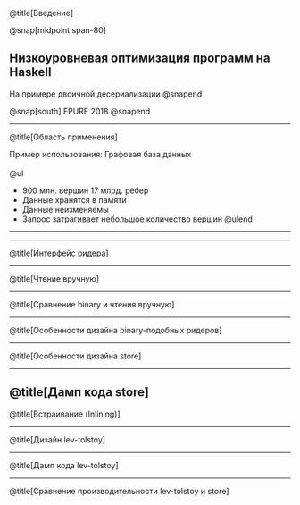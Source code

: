 @title[Введение]

@snap[midpoint span-80]
## Низкоуровневая оптимизация программ на Haskell 
На примере двоичной десериализации
@snapend

@snap[south]
FPURE 2018
@snapend

---

@title[Область применения]

Пример использования: Графовая база данных  
<br />
@ul[](false)
- 900 млн. вершин 17 млрд. рёбер
- Данные хранятся в памяти
- Данные неизменяемы
- Запрос затрагивает небольшое количество вершин
@ulend

---



---

@title[Интерфейс ридера]
<!-- пример на binary для тестов производительности -->
---
@title[Чтение вручную]
<!-- + asm дамп -->
---
@title[Сравнение binary и чтения вручную]
<!-- аллокация памяти во время чтения -->
---
@title[Особенности дизайна binary-подобных ридеров]
<!-- Библиотеки cereal, binary, protocol-buffers -->
<!-- lazy Bytestring -->
<!-- Codensity http://comonad.com/reader/2012/unnatural-transformations-and-quantifiers/ -->
---
@title[Особенности дизайна store]
<!-- замер производительности store -->
---
@title[Дамп кода store]
---
@title[Встраивание (Inlining)]
<!-- Упомянуть, при каких условиях может произойти встраивание. -->
---
@title[Дизайн lev-tolstoy]
<!-- назад к сodensity -->
<!-- статическая часть -->
<!-- indexed monad для вычисления смешений -->
---
@title[Дамп кода lev-tolstoy]
<!-- rebindable syntax -->
<!-- дамп кода статической части -->
---
@title[Сравнение производительности lev-tolstoy и store]



<!-- 

---?color=linear-gradient(to right, #c02425, #f0cb35)
@title[Introduction]

<! --
Tip! Get started with this template as follows:
Step 1. Delete the contents of this PITCHME.md file.
Step 2. Start adding your own custom slide content.
Step 3. Copy slide markdown snippets from template/md directory as needed.
-- >

@snap[west text-25 text-bold text-white]
GitPitch<br>*The Template*
@snapend

@snap[south-west byline text-white text-06]
The Fastest Way From Idea To Presentation.
@snapend

---
@title[Slide Markdown]

### Each slide in this presentation is provided as a *template*.

<br><br>

@snap[south span-100 text-purple text-05]
Reuse the *markdown snippet* for any slide in this template within your own @css[text-gold text-bold](PITCHME.md) files.
@snapend

---
@title[Tip! Fullscreen]

![TIP](template/img/tip.png)
<br>
For the best viewing experience, press F for fullscreen.
@css[template-note](We recommend using the *SPACE* key to navigate between slides.)

---?include=template/md/split-screen/PITCHME.md

---?include=template/md/sidebar/PITCHME.md

---?include=template/md/list-content/PITCHME.md

---?include=template/md/boxed-text/PITCHME.md

---?include=template/md/image/PITCHME.md

---?include=template/md/sidebox/PITCHME.md

---?include=template/md/code-presenting/PITCHME.md

---?include=template/md/header-footer/PITCHME.md

---?include=template/md/quotation/PITCHME.md

---?include=template/md/announcement/PITCHME.md

---?include=template/md/about/PITCHME.md

---?include=template/md/wrap-up/PITCHME.md

---?image=template/img/presenter.jpg
@title[The Template Docs]

@snap[west sign-off]
### Now it's your turn.
@snapend

@snap[south docslink text-gold span-100]
For supporting documentation see the [The Template Docs](https://gitpitch.com/docs/the-template)
@snapend
-->